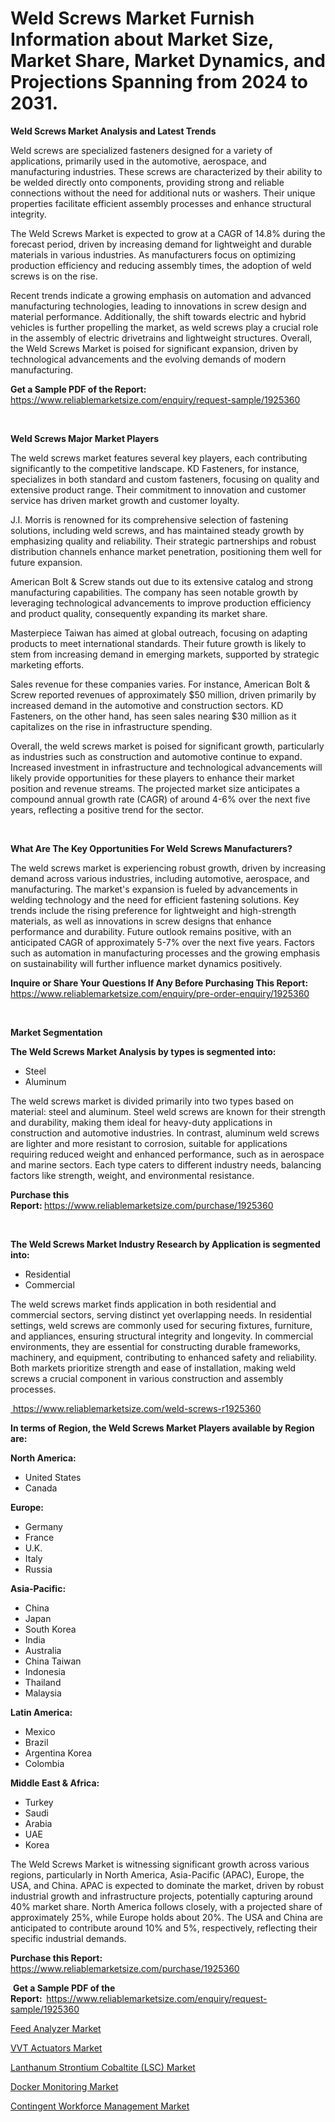 <p><h1>Weld Screws Market Furnish Information about Market Size, Market Share, Market Dynamics, and Projections Spanning from 2024 to 2031.</h1></p><p><strong>Weld Screws Market Analysis and Latest Trends</strong></p>
<p><p>Weld screws are specialized fasteners designed for a variety of applications, primarily used in the automotive, aerospace, and manufacturing industries. These screws are characterized by their ability to be welded directly onto components, providing strong and reliable connections without the need for additional nuts or washers. Their unique properties facilitate efficient assembly processes and enhance structural integrity.</p><p>The Weld Screws Market is expected to grow at a CAGR of 14.8% during the forecast period, driven by increasing demand for lightweight and durable materials in various industries. As manufacturers focus on optimizing production efficiency and reducing assembly times, the adoption of weld screws is on the rise. </p><p>Recent trends indicate a growing emphasis on automation and advanced manufacturing technologies, leading to innovations in screw design and material performance. Additionally, the shift towards electric and hybrid vehicles is further propelling the market, as weld screws play a crucial role in the assembly of electric drivetrains and lightweight structures. Overall, the Weld Screws Market is poised for significant expansion, driven by technological advancements and the evolving demands of modern manufacturing.</p></p>
<p><strong>Get a Sample PDF of the Report:&nbsp;</strong> <a href="https://www.reliablemarketsize.com/enquiry/request-sample/1925360?utm_campaign=1510&utm_medium=2&utm_source=Github&utm_content=ia&utm_term=24102024&utm_id=weld-screws">https://www.reliablemarketsize.com/enquiry/request-sample/1925360</a></p>
<p>&nbsp;</p>
<p><strong>Weld Screws Major Market Players</strong></p>
<p><p>The weld screws market features several key players, each contributing significantly to the competitive landscape. KD Fasteners, for instance, specializes in both standard and custom fasteners, focusing on quality and extensive product range. Their commitment to innovation and customer service has driven market growth and customer loyalty.</p><p>J.I. Morris is renowned for its comprehensive selection of fastening solutions, including weld screws, and has maintained steady growth by emphasizing quality and reliability. Their strategic partnerships and robust distribution channels enhance market penetration, positioning them well for future expansion.</p><p>American Bolt & Screw stands out due to its extensive catalog and strong manufacturing capabilities. The company has seen notable growth by leveraging technological advancements to improve production efficiency and product quality, consequently expanding its market share.</p><p>Masterpiece Taiwan has aimed at global outreach, focusing on adapting products to meet international standards. Their future growth is likely to stem from increasing demand in emerging markets, supported by strategic marketing efforts.</p><p>Sales revenue for these companies varies. For instance, American Bolt & Screw reported revenues of approximately $50 million, driven primarily by increased demand in the automotive and construction sectors. KD Fasteners, on the other hand, has seen sales nearing $30 million as it capitalizes on the rise in infrastructure spending.</p><p>Overall, the weld screws market is poised for significant growth, particularly as industries such as construction and automotive continue to expand. Increased investment in infrastructure and technological advancements will likely provide opportunities for these players to enhance their market position and revenue streams. The projected market size anticipates a compound annual growth rate (CAGR) of around 4-6% over the next five years, reflecting a positive trend for the sector.</p></p>
<p>&nbsp;</p>
<p><strong>What Are The Key Opportunities For Weld Screws Manufacturers?</strong></p>
<p><p>The weld screws market is experiencing robust growth, driven by increasing demand across various industries, including automotive, aerospace, and manufacturing. The market's expansion is fueled by advancements in welding technology and the need for efficient fastening solutions. Key trends include the rising preference for lightweight and high-strength materials, as well as innovations in screw designs that enhance performance and durability. Future outlook remains positive, with an anticipated CAGR of approximately 5-7% over the next five years. Factors such as automation in manufacturing processes and the growing emphasis on sustainability will further influence market dynamics positively.</p></p>
<p><strong>Inquire or Share Your Questions If Any Before Purchasing This Report:</strong> <a href="https://www.reliablemarketsize.com/enquiry/pre-order-enquiry/1925360?utm_campaign=1510&utm_medium=2&utm_source=Github&utm_content=ia&utm_term=24102024&utm_id=weld-screws">https://www.reliablemarketsize.com/enquiry/pre-order-enquiry/1925360</a></p>
<p>&nbsp;</p>
<p><strong>Market Segmentation</strong></p>
<p><strong>The Weld Screws Market Analysis by types is segmented into:</strong></p>
<p><ul><li>Steel</li><li>Aluminum</li></ul></p>
<p><p>The weld screws market is divided primarily into two types based on material: steel and aluminum. Steel weld screws are known for their strength and durability, making them ideal for heavy-duty applications in construction and automotive industries. In contrast, aluminum weld screws are lighter and more resistant to corrosion, suitable for applications requiring reduced weight and enhanced performance, such as in aerospace and marine sectors. Each type caters to different industry needs, balancing factors like strength, weight, and environmental resistance.</p></p>
<p><strong>Purchase this Report:&nbsp;</strong><a href="https://www.reliablemarketsize.com/purchase/1925360?utm_campaign=1510&utm_medium=2&utm_source=Github&utm_content=ia&utm_term=24102024&utm_id=weld-screws">https://www.reliablemarketsize.com/purchase/1925360</a></p>
<p>&nbsp;</p>
<p><strong>The Weld Screws Market Industry Research by Application is segmented into:</strong></p>
<p><ul><li>Residential</li><li>Commercial</li></ul></p>
<p><p>The weld screws market finds application in both residential and commercial sectors, serving distinct yet overlapping needs. In residential settings, weld screws are commonly used for securing fixtures, furniture, and appliances, ensuring structural integrity and longevity. In commercial environments, they are essential for constructing durable frameworks, machinery, and equipment, contributing to enhanced safety and reliability. Both markets prioritize strength and ease of installation, making weld screws a crucial component in various construction and assembly processes.</p></p>
<p><a href="https://www.reliablemarketsize.com/weld-screws-r1925360?utm_campaign=1510&utm_medium=2&utm_source=Github&utm_content=ia&utm_term=24102024&utm_id=weld-screws">&nbsp;https://www.reliablemarketsize.com/weld-screws-r1925360</a></p>
<p><strong>In terms of Region, the Weld Screws Market Players available by Region are:</strong></p>
<p>
    <p> <strong> North America: </strong>
        <ul>
            <li>United States</li>
            <li>Canada</li>
        </ul>
        </p> 
    <p> <strong> Europe: </strong>
        <ul>
            <li>Germany</li>
            <li>France</li>
            <li>U.K.</li>
            <li>Italy</li>
            <li>Russia</li>
        </ul>
        </p> 
    <p> <strong> Asia-Pacific: </strong>
        <ul>
            <li>China</li>
            <li>Japan</li>
            <li>South Korea</li>
            <li>India</li>
            <li>Australia</li>
            <li>China Taiwan</li>
            <li>Indonesia</li>
            <li>Thailand</li>
            <li>Malaysia</li>
        </ul>
        </p> 
    <p> <strong> Latin America: </strong>
        <ul>
            <li>Mexico</li>
            <li>Brazil</li>
            <li>Argentina Korea</li>
            <li>Colombia</li>
        </ul>
        </p> 
    <p> <strong> Middle East & Africa: </strong>
        <ul>
            <li>Turkey</li>
            <li>Saudi</li>
            <li>Arabia</li>
            <li>UAE</li>
            <li>Korea</li>
        </ul>
    </p>
    </p>
<p><p>The Weld Screws Market is witnessing significant growth across various regions, particularly in North America, Asia-Pacific (APAC), Europe, the USA, and China. APAC is expected to dominate the market, driven by robust industrial growth and infrastructure projects, potentially capturing around 40% market share. North America follows closely, with a projected share of approximately 25%, while Europe holds about 20%. The USA and China are anticipated to contribute around 10% and 5%, respectively, reflecting their specific industrial demands.</p></p>
<p><strong>Purchase this Report: </strong><a href="https://www.reliablemarketsize.com/purchase/1925360?utm_campaign=1510&utm_medium=2&utm_source=Github&utm_content=ia&utm_term=24102024&utm_id=weld-screws">https://www.reliablemarketsize.com/purchase/1925360</a></p>
<p>&nbsp;<strong>Get a Sample PDF of the Report:&nbsp;&nbsp;</strong><a href="https://www.reliablemarketsize.com/enquiry/request-sample/1925360?utm_campaign=1510&utm_medium=2&utm_source=Github&utm_content=ia&utm_term=24102024&utm_id=weld-screws">https://www.reliablemarketsize.com/enquiry/request-sample/1925360</a></p>
<p><strong></strong></p>
<p><p><a href="https://issuu.com/reportprime-2/docs/feed-analyzer-market-size-2030.pptx_a90260119c66e4?utm_campaign=1510&utm_medium=2&utm_source=Github&utm_content=ia&utm_term=24102024&utm_id=weld-screws">Feed Analyzer Market</a></p><p><a href="https://issuu.com/reportprime-2/docs/vvt-actuators-market-size-2030.pptx_afdf87ede3d802?utm_campaign=1510&utm_medium=2&utm_source=Github&utm_content=ia&utm_term=24102024&utm_id=weld-screws">VVT Actuators Market</a></p><p><a href="https://github.com/anitrabixvburgie/Market-Research-Report-List-1/blob/main/lanthanum-strontium-cobaltite-lsc-market.md?utm_campaign=1510&utm_medium=2&utm_source=Github&utm_content=ia&utm_term=24102024&utm_id=weld-screws">Lanthanum Strontium Cobaltite (LSC) Market</a></p><p><a href="https://www.linkedin.com/pulse/future-ready-strategic-insights-global-docker-monitoring-market-ys0kc?utm_campaign=1510&utm_medium=2&utm_source=Github&utm_content=ia&utm_term=24102024&utm_id=weld-screws">Docker Monitoring Market</a></p><p><a href="https://www.linkedin.com/pulse/contingent-workforce-management-value-chain-analysis-from-jpp2e?utm_campaign=1510&utm_medium=2&utm_source=Github&utm_content=ia&utm_term=24102024&utm_id=weld-screws">Contingent Workforce Management Market</a></p></p>